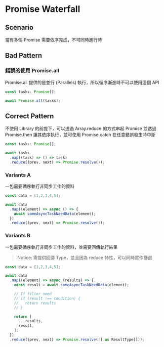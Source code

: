 # Promise Waterfall

## Scenario

當有多個 Promise 需要依序完成，不可同時進行時

## Bad Pattern

### 錯誤的使用 Promise.all

Promise.all 提供的是並行 (Parallels) 執行，所以循序漸進時不可以使用這個 API

```typescript
const tasks: Promise[];

await Promise.all(tasks);
```

## Correct Pattern

不使用 Library 的前提下，可以透過 Array.reduce 的方式串起 Promise 並透過 Promise.then 讓其依序執行，並可使用 Promise.catch 在任意錯誤發生時中斷

```typescript
const tasks: Promise[];

await tasks
  .map((task) => () => task)
  .reduce((prev, next) => Promise.resolve());
```

### Variants A

一包需要循序執行非同步工作的資料

```typescript
const data = [1,2,3,4,5];

await data
  .map((element) => async () => {
    await someAsyncTaskNeedData(element);
  })
  .reduce((prev, next) => Promise.resolve());
```

### Variants B

一包需要循序執行非同步工作的資料，並需要回傳執行結果

> Notice: 需提供回傳 Type，並且因為 reduce 特性，可以同時實作篩選

```typescript
const data = [1,2,3,4,5];

await data
  .map((element) => async (results) => {
    const result = await someAsyncTaskNeedData(element);

    // If filter need
    // if (result !== condition) {
    //   return results
    // }

    return [
      ...results,
      result,
    ];
  })
  .reduce((prev, next) => Promise.resolve([] as ResultType[]));
```
